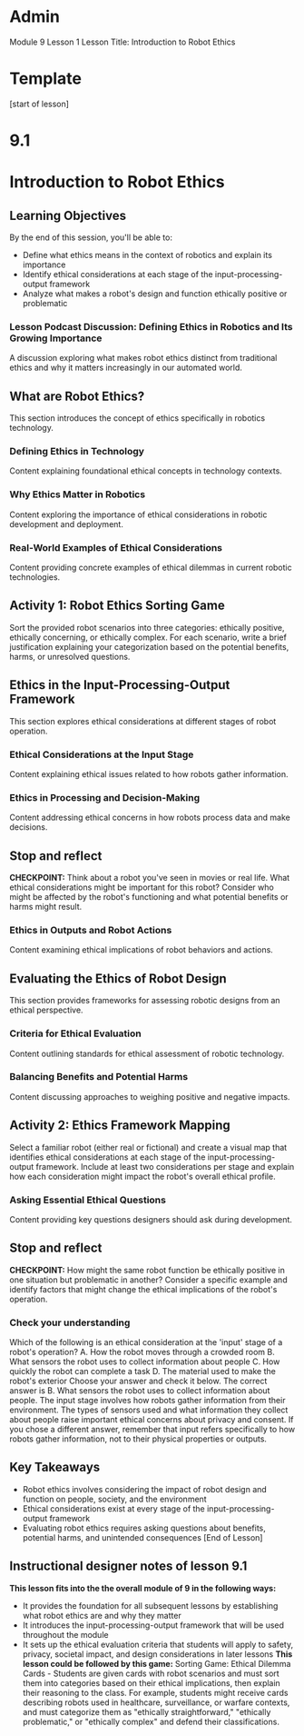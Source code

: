 # Admin
Module 9
Lesson 1
Lesson Title: Introduction to Robot Ethics
# Template
[start of lesson]
# 9.1
# Introduction to Robot Ethics
## Learning Objectives
By the end of this session, you'll be able to:
- Define what ethics means in the context of robotics and explain its importance
- Identify ethical considerations at each stage of the input-processing-output framework
- Analyze what makes a robot's design and function ethically positive or problematic
### Lesson Podcast Discussion: Defining Ethics in Robotics and Its Growing Importance
A discussion exploring what makes robot ethics distinct from traditional ethics and why it matters increasingly in our automated world.
## What are Robot Ethics?
This section introduces the concept of ethics specifically in robotics technology.
### Defining Ethics in Technology
Content explaining foundational ethical concepts in technology contexts.
### Why Ethics Matter in Robotics
Content exploring the importance of ethical considerations in robotic development and deployment.
### Real-World Examples of Ethical Considerations
Content providing concrete examples of ethical dilemmas in current robotic technologies.
## **Activity 1: Robot Ethics Sorting Game**
Sort the provided robot scenarios into three categories: ethically positive, ethically concerning, or ethically complex. For each scenario, write a brief justification explaining your categorization based on the potential benefits, harms, or unresolved questions.
## Ethics in the Input-Processing-Output Framework
This section explores ethical considerations at different stages of robot operation.
### Ethical Considerations at the Input Stage
Content explaining ethical issues related to how robots gather information.
### Ethics in Processing and Decision-Making
Content addressing ethical concerns in how robots process data and make decisions.
## Stop and reflect

**CHECKPOINT:** Think about a robot you've seen in movies or real life. What ethical considerations might be important for this robot? Consider who might be affected by the robot's functioning and what potential benefits or harms might result.

### Ethics in Outputs and Robot Actions
Content examining ethical implications of robot behaviors and actions.
## Evaluating the Ethics of Robot Design
This section provides frameworks for assessing robotic designs from an ethical perspective.
### Criteria for Ethical Evaluation
Content outlining standards for ethical assessment of robotic technology.
### Balancing Benefits and Potential Harms
Content discussing approaches to weighing positive and negative impacts.
## **Activity 2: Ethics Framework Mapping**
Select a familiar robot (either real or fictional) and create a visual map that identifies ethical considerations at each stage of the input-processing-output framework. Include at least two considerations per stage and explain how each consideration might impact the robot's overall ethical profile.
### Asking Essential Ethical Questions
Content providing key questions designers should ask during development.
## Stop and reflect

**CHECKPOINT:** How might the same robot function be ethically positive in one situation but problematic in another? Consider a specific example and identify factors that might change the ethical implications of the robot's operation.

### **Check your understanding**
Which of the following is an ethical consideration at the 'input' stage of a robot's operation?
A. How the robot moves through a crowded room
B. What sensors the robot uses to collect information about people
C. How quickly the robot can complete a task
D. The material used to make the robot's exterior
Choose your answer and check it below.
The correct answer is B. What sensors the robot uses to collect information about people. The input stage involves how robots gather information from their environment. The types of sensors used and what information they collect about people raise important ethical concerns about privacy and consent. If you chose a different answer, remember that input refers specifically to how robots gather information, not to their physical properties or outputs.
## Key Takeaways
- Robot ethics involves considering the impact of robot design and function on people, society, and the environment
- Ethical considerations exist at every stage of the input-processing-output framework
- Evaluating robot ethics requires asking questions about benefits, potential harms, and unintended consequences
[End of Lesson]
## Instructional designer notes of lesson 9.1
**This lesson fits into the the overall module of 9 in the following ways:**
- It provides the foundation for all subsequent lessons by establishing what robot ethics are and why they matter
- It introduces the input-processing-output framework that will be used throughout the module
- It sets up the ethical evaluation criteria that students will apply to safety, privacy, societal impact, and design considerations in later lessons
**This lesson could be followed by this game:**
Sorting Game: Ethical Dilemma Cards - Students are given cards with robot scenarios and must sort them into categories based on their ethical implications, then explain their reasoning to the class. For example, students might receive cards describing robots used in healthcare, surveillance, or warfare contexts, and must categorize them as "ethically straightforward," "ethically problematic," or "ethically complex" and defend their classifications.